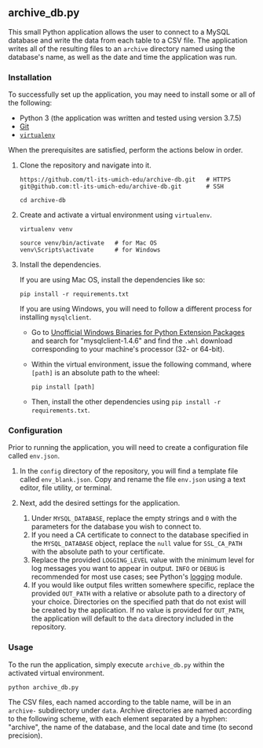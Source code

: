 ## archive_db.py

This small Python application allows the user to connect to a MySQL database and write the data from each table to a CSV file. The application writes all of the resulting files to an `archive` directory named using the database's name, as well as the date and time the application was run.

### Installation

To successfully set up the application, you may need to install some or all of the following:
* Python 3 (the application was written and tested using version 3.7.5)
* [Git](https://git-scm.com/)
* [`virtualenv`](https://virtualenv.pypa.io/en/latest/)

When the prerequisites are satisfied, perform the actions below in order. 

1. Clone the repository and navigate into it.
    ```
    https://github.com/tl-its-umich-edu/archive-db.git   # HTTPS
    git@github.com:tl-its-umich-edu/archive-db.git       # SSH
    
    cd archive-db
    ```

1. Create and activate a virtual environment using `virtualenv`.
   ```
   virtualenv venv

   source venv/bin/activate   # for Mac OS
   venv\Scripts\activate      # for Windows
   ```

1. Install the dependencies.

    If you are using Mac OS, install the dependencies like so:
    ```
    pip install -r requirements.txt
    ```

    If you are using Windows, you will need to follow a different process for installing `mysqlclient`.

    * Go to [Unofficial Windows Binaries for Python Extension Packages](https://www.lfd.uci.edu/~gohlke/pythonlibs/#mysqlclient) and search for "mysqlclient-1.4.6" and find the `.whl` download corresponding to your machine's processor (32- or 64-bit).

    * Within the virtual environment, issue the following command, where `[path]` is an absolute path to the wheel:
        ```
        pip install [path]
        ```

    * Then, install the other dependencies using `pip install -r requirements.txt`.

### Configuration

Prior to running the application, you will need to create a configuration file called `env.json`. 

1. In the `config` directory of the repository, you will find a template file called `env_blank.json`. 
Copy and rename the file `env.json` using a text editor, file utility, or terminal.

1. Next, add the desired settings for the application. 
    
    1. Under `MYSQL_DATABASE`, replace the empty strings and `0` with the parameters for the database you wish to connect to.
    2. If you need a CA certificate to connect to the database specified in the `MYSQL_DATABASE` object, replace the `null` value for `SSL_CA_PATH` with the absolute path to your certificate.
    3. Replace the provided `LOGGING_LEVEL` value with the minimum level for log messages you want to appear in output. `INFO` or `DEBUG` is recommended for most use cases; see Python's [logging](https://docs.python.org/3/library/logging.html) module.
    4. If you would like output files written somewhere specific, replace the provided `OUT_PATH` with a relative or absolute path to a directory of your choice. Directories on the specified path that do not exist will be created by the application. If no value is provided for `OUT_PATH`, the application will default to the `data` directory included in the repository.



### Usage

To the run the application, simply execute `archive_db.py` within the activated virtual environment.

```
python archive_db.py
```

The CSV files, each named according to the table name, will be in an `archive-` subdirectory under `data`. Archive directories are named according to the following scheme, with each element separated by a hyphen: "archive", the name of the database, and the local date and time (to second precision).
